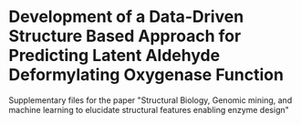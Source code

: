 # Development of a Data-Driven Structure Based Approach for Predicting Latent Aldehyde Deformylating Oxygenase Function

Supplementary files for the paper "Structural Biology, Genomic mining, and machine learning to elucidate structural features enabling enzyme design"
